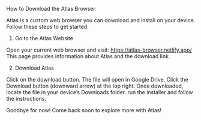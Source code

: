 How to Download the Atlas Browser

Atlas is a custom web browser you can download and install on your device. Follow these steps to get started:

1. Go to the Atlas Website

Open your current web browser and visit: https://atlas-browser.netlify.app/
This page provides information about Atlas and the download link.

2. Download Atlas

Click on the download button.
The file will open in Google Drive. Click the Download button (downward arrow) at the top right.
Once downloaded, locate the file in your device’s Downloads folder.
run the installer and follow the instructions.

Goodbye for now! Come back soon to explore more with Atlas!
